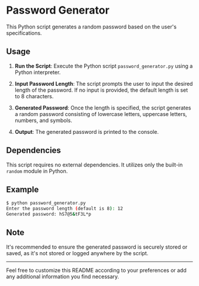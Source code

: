 # Password Generator

This Python script generates a random password based on the user's specifications.

## Usage

1. **Run the Script**: Execute the Python script `password_generator.py` using a Python interpreter.

2. **Input Password Length**: The script prompts the user to input the desired length of the password. If no input is provided, the default length is set to 8 characters.

3. **Generated Password**: Once the length is specified, the script generates a random password consisting of lowercase letters, uppercase letters, numbers, and symbols.

4. **Output**: The generated password is printed to the console.

## Dependencies

This script requires no external dependencies. It utilizes only the built-in `random` module in Python.

## Example

```bash
$ python password_generator.py
Enter the password length (default is 8): 12
Generated password: hS7@5&tF3L*p
```

## Note

It's recommended to ensure the generated password is securely stored or saved, as it's not stored or logged anywhere by the script.

---

Feel free to customize this README according to your preferences or add any additional information you find necessary.

